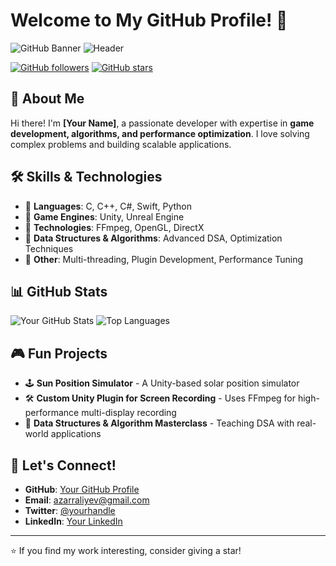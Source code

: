 # Welcome to My GitHub Profile! 🚀

![GitHub Banner](https://your-image-url.com/banner.png) <!-- Replace with your actual banner URL -->
![Header](./your-header-image-name.png)

[![GitHub followers](https://img.shields.io/github/followers/azeraliyev11?label=Followers&style=social)](https://github.com/azeraliyev11)
[![GitHub stars](https://img.shields.io/github/stars/azeraliyev11?affiliations=OWNER&style=social)](https://github.com/azeraliyev11?tab=repositories)

## 🌟 About Me

Hi there! I'm **[Your Name]**, a passionate developer with expertise in **game development, algorithms, and performance optimization**. I love solving complex problems and building scalable applications. 

## 🛠 Skills & Technologies

- 🔹 **Languages**: C, C++, C#, Swift, Python
- 🔹 **Game Engines**: Unity, Unreal Engine
- 🔹 **Technologies**: FFmpeg, OpenGL, DirectX
- 🔹 **Data Structures & Algorithms**: Advanced DSA, Optimization Techniques
- 🔹 **Other**: Multi-threading, Plugin Development, Performance Tuning

## 📊 GitHub Stats

![Your GitHub Stats](https://github-readme-stats.vercel.app/api?username=azeraliyev11&show_icons=true&theme=dark)
![Top Languages](https://github-readme-stats.vercel.app/api/top-langs/?username=azeraliyev11&layout=compact&theme=dark)

## 🎮 Fun Projects

- 🕹 **Sun Position Simulator** - A Unity-based solar position simulator
- 🛠 **Custom Unity Plugin for Screen Recording** - Uses FFmpeg for high-performance multi-display recording
- 🔢 **Data Structures & Algorithm Masterclass** - Teaching DSA with real-world applications

## 💬 Let's Connect!

- **GitHub**: [Your GitHub Profile](https://github.com/azeraliyev11)
- **Email**: azarraliyev@gmail.com
- **Twitter**: [@yourhandle](https://twitter.com/yourhandle)
- **LinkedIn**: [Your LinkedIn](https://linkedin.com/in/your-profile)

---

⭐ If you find my work interesting, consider giving a star!
